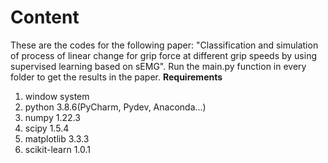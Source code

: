 # Content
These are the codes for the following paper: "Classification and simulation of process of linear change for grip force at different grip speeds by using supervised learning based on sEMG".
Run the main.py function in every folder to get the results in the paper.
  **Requirements**  
1. window system
2. python 3.8.6(PyCharm, Pydev, Anaconda...)  
3. numpy 1.22.3  
4. scipy 1.5.4  
5. matplotlib 3.3.3  
6. scikit-learn 1.0.1